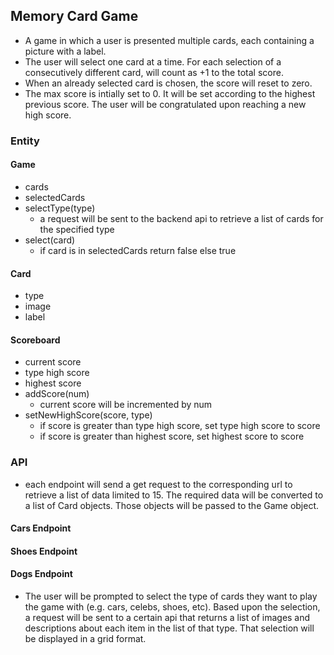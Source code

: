 ## Memory Card Game
- A game in which a user is presented multiple cards, each containing a picture with a label. 
- The user will select one card at a time. For each selection of a consecutively different card, will count as +1 to the total score.
- When an already selected card is chosen, the score will reset to zero. 
- The max score is intially set to 0. It will be set according to the highest previous score. The user will be congratulated upon reaching a new high score.

### Entity

#### Game
- cards
- selectedCards
- selectType(type)
    - a request will be sent to the backend api to retrieve a list of cards for the specified type
- select(card)
    - if card is in selectedCards return false else true

#### Card
- type
- image
- label

#### Scoreboard
- current score
- type high score
- highest score
- addScore(num)
    - current score will be incremented by num
- setNewHighScore(score, type)
    - if score is greater than type high score, set type high score to score
    - if score is greater than highest score, set highest score to score

### API
- each endpoint will send a get request to the corresponding url to retrieve a list of data limited to 15. The required data will be converted to a list of Card objects. Those objects will be passed to the Game object.

#### Cars Endpoint

#### Shoes Endpoint

#### Dogs Endpoint

- The user will be prompted to select the type of cards they want to play the game with (e.g. cars, celebs, shoes, etc). Based upon the selection, a request will be sent to a certain api that returns a list of images and descriptions about each item in the list of that type. That selection will be displayed in a grid format.